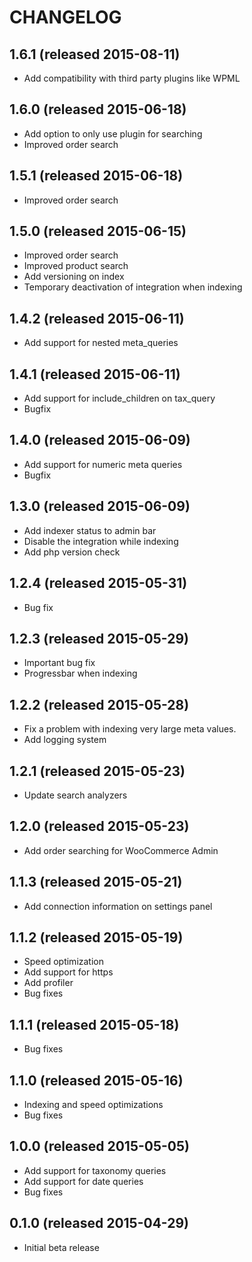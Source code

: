 # CHANGELOG

## 1.6.1 (released 2015-08-11)

- Add compatibility with third party plugins like WPML

## 1.6.0 (released 2015-06-18)

- Add option to only use plugin for searching
- Improved order search

## 1.5.1 (released 2015-06-18)

- Improved order search

## 1.5.0 (released 2015-06-15)

- Improved order search
- Improved product search
- Add versioning on index
- Temporary deactivation of integration when indexing

## 1.4.2 (released 2015-06-11)

- Add support for nested meta_queries

## 1.4.1 (released 2015-06-11)

- Add support for include_children on tax_query
- Bugfix

## 1.4.0 (released 2015-06-09)

- Add support for numeric meta queries
- Bugfix

## 1.3.0 (released 2015-06-09)

- Add indexer status to admin bar
- Disable the integration while indexing
- Add php version check

## 1.2.4 (released 2015-05-31)

- Bug fix

## 1.2.3 (released 2015-05-29)

- Important bug fix
- Progressbar when indexing

## 1.2.2 (released 2015-05-28)

- Fix a problem with indexing very large meta values.
- Add logging system

## 1.2.1 (released 2015-05-23)

- Update search analyzers

## 1.2.0 (released 2015-05-23)

- Add order searching for WooCommerce Admin

## 1.1.3 (released 2015-05-21)

- Add connection information on settings panel

## 1.1.2 (released 2015-05-19)

- Speed optimization
- Add support for https
- Add profiler
- Bug fixes

## 1.1.1 (released 2015-05-18)

- Bug fixes

## 1.1.0 (released 2015-05-16)

- Indexing and speed optimizations
- Bug fixes

## 1.0.0 (released 2015-05-05)

- Add support for taxonomy queries
- Add support for date queries
- Bug fixes

## 0.1.0 (released 2015-04-29)

- Initial beta release
